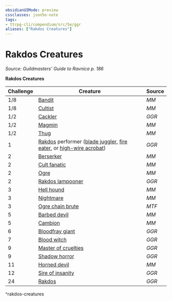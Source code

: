 ```yaml
---
obsidianUIMode: preview
cssclasses: json5e-note
tags:
- ttrpg-cli/compendium/src/5e/ggr
aliases: ["Rakdos Creatures"]
---
```

# Rakdos Creatures
*Source: Guildmasters' Guide to Ravnica p. 186* 

**Rakdos Creatures**

| Challenge | Creature | Source |
|-----------|----------|--------|
| 1/8 | [Bandit](3-Mechanics/CLI/bestiary/humanoid/bandit.md) | *MM* |
| 1/8 | [Cultist](3-Mechanics/CLI/bestiary/humanoid/cultist.md) | *MM* |
| 1/2 | [Cackler](3-Mechanics/CLI/bestiary/fiend/cackler-ggr.md) | *GGR* |
| 1/2 | [Magmin](3-Mechanics/CLI/bestiary/elemental/magmin.md) | *MM* |
| 1/2 | [Thug](3-Mechanics/CLI/bestiary/humanoid/thug.md) | *MM* |
| 1 | [Rakdos](3-Mechanics/CLI/bestiary/npc/rakdos-ggr.md) performer ([blade juggler](3-Mechanics/CLI/bestiary/humanoid/rakdos-performer-blade-juggler-ggr.md), [fire eater](3-Mechanics/CLI/bestiary/humanoid/rakdos-performer-fire-eater-ggr.md), or [high-wire acrobat](3-Mechanics/CLI/bestiary/humanoid/rakdos-performer-high-wire-acrobat-ggr.md)) | *GGR* |
| 2 | [Berserker](3-Mechanics/CLI/bestiary/humanoid/berserker.md) | *MM* |
| 2 | [Cult fanatic](3-Mechanics/CLI/bestiary/humanoid/cult-fanatic.md) | *MM* |
| 2 | [Ogre](3-Mechanics/CLI/bestiary/giant/ogre.md) | *MM* |
| 2 | [Rakdos lampooner](3-Mechanics/CLI/bestiary/humanoid/rakdos-lampooner-ggr.md) | *GGR* |
| 3 | [Hell hound](3-Mechanics/CLI/bestiary/fiend/hell-hound.md) | *MM* |
| 3 | [Nightmare](3-Mechanics/CLI/bestiary/fiend/nightmare.md) | *MM* |
| 3 | [Ogre chain brute](3-Mechanics/CLI/bestiary/giant/ogre-chain-brute-mpmm.md) | *MTF* |
| 5 | [Barbed devil](3-Mechanics/CLI/bestiary/fiend/barbed-devil.md) | *MM* |
| 5 | [Cambion](3-Mechanics/CLI/bestiary/fiend/cambion.md) | *MM* |
| 6 | [Bloodfray giant](3-Mechanics/CLI/bestiary/giant/bloodfray-giant-ggr.md) | *GGR* |
| 7 | [Blood witch](3-Mechanics/CLI/bestiary/humanoid/blood-witch-ggr.md) | *GGR* |
| 9 | [Master of cruelties](3-Mechanics/CLI/bestiary/fiend/master-of-cruelties-ggr.md) | *GGR* |
| 9 | [Shadow horror](3-Mechanics/CLI/bestiary/aberration/shadow-horror-ggr.md) | *GGR* |
| 11 | [Horned devil](3-Mechanics/CLI/bestiary/fiend/horned-devil.md) | *MM* |
| 12 | [Sire of insanity](3-Mechanics/CLI/bestiary/fiend/sire-of-insanity-ggr.md) | *GGR* |
| 24 | [Rakdos](3-Mechanics/CLI/bestiary/npc/rakdos-ggr.md) | *GGR* |
^rakdos-creatures